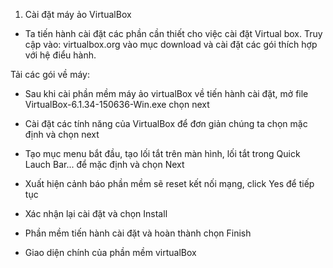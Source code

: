 1.	Cài đặt máy ảo  VirtualBox

-	Ta tiến hành cài đặt các phần cần thiết cho việc cài đặt Virtual box. Truy cập vào: virtualbox.org vào mục download và cài đặt các gói thích hợp với hệ điểu hành.



Tải các gói về máy:



-	Sau khi cài phần mềm máy ảo virtualBox về tiến hành cài đặt, mở file VirtualBox-6.1.34-150636-Win.exe chọn next

-	Cài đặt các tính năng của VirtualBox để đơn giản chúng ta chọn mặc định và chọn next


-	Tạo mục menu bắt đầu, tạo lối tắt trên màn hình, lối tắt trong Quick Lauch Bar... để mặc định và chọn Next

-	Xuất hiện cảnh báo phần mềm sẽ reset kết nối mạng, click Yes để tiếp tục

-	Xác nhận lại cài đặt và chọn Install

-	Phần mềm tiến hành cài đặt và hoàn thành chọn Finish

-	Giao diện chính của phần mềm virtualBox
